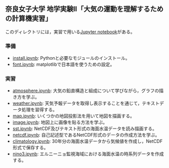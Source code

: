## 奈良女子大学 地学実験II「大気の運動を理解するための計算機実習」

このディレクトリには，実習で用いる[Jupyter notebook](https://nbviewer.jupyter.org/github/tenomoto/nwu-geoex2-2017/tree/master/)がある。

### 準備

* [install.ipynb](https://nbviewer.jupyter.org/github/tenomoto/nwu-geoex2-2017/blob/master/install.ipynb): Pythonと必要なモジュールのインストール。 
* [font.ipynb](https://nbviewer.jupyter.org/github/tenomoto/nwu-geoex2-2017/blob/master/font.ipynb): matplotlibで日本語を使うための設定。

### 実習

* [atmosphere.ipynb](https://nbviewer.jupyter.org/github/tenomoto/nwu-geoex2-2017/blob/master/atmosphere.ipynb): 大気の鉛直構造と組成について学びながら，グラフの描き方を学ぶ。
* [weather.ipynb](https://nbviewer.jupyter.org/github/tenomoto/nwu-geoex2-2017/blob/master/weather.ipynb): 天気予報データを取得し表示することを通じて，テキストデータ処理を習得する。
* [map.ipynb](https://nbviewer.jupyter.org/github/tenomoto/nwu-geoex2-2017/blob/master/map.ipynb): いくつかの地図投影法を用いて地図を描画する。
* [image.ipynb](https://nbviewer.jupyter.org/github/tenomoto/nwu-geoex2-2017/blob/master/image.ipynb): 地図上に画像を貼る方法を学ぶ。
* [sst.ipynb](https://nbviewer.jupyter.org/github/tenomoto/nwu-geoex2-2017/blob/master/sst.ipynb): NetCDF及びテキスト形式の海面水温データを読み描画する。
* [netcdf.ipynb](https://nbviewer.jupyter.org/github/tenomoto/nwu-geoex2-2017/blob/master/netcdf.ipynb): 自己記述型であるNetCDF形式のデータの作成方法を学ぶ。
* [climatology.ipynb](https://nbviewer.jupyter.org/github/tenomoto/nwu-geoex2-2017/blob/master/climatology.ipynb): 30年分の海面水温データから気候値を作成し，NetCDF形式で保存する。
* [nino3.ipynb](https://nbviewer.jupyter.org/github/tenomoto/nwu-geoex2-2017/blob/master/nino3.ipynb): エルニーニョ監視海域における海面水温の時系列データを作成する。

